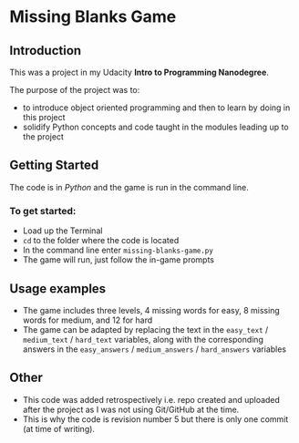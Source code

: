 # Missing Blanks Game

## Introduction
This was a project in my Udacity **Intro to Programming Nanodegree**. 

The purpose of the project was to:
* to introduce object oriented programming and then to learn by doing in this project 
* solidify Python concepts and code taught in the modules leading up to the project

## Getting Started
The code is in _Python_ and the game is run in the command line. 

### To get started:
* Load up the Terminal
* `cd` to the folder where the code is located
* In the command line enter `missing-blanks-game.py` 
* The game will run, just follow the in-game prompts 

## Usage examples
* The game includes three levels, 4 missing words for easy, 8 missing words for medium, and 12 for hard
* The game can be adapted by replacing the text in the `easy_text` / `medium_text` / `hard_text` variables, along with the corresponding answers in the `easy_answers` / `medium_answers` / `hard_answers` variables 

## Other
* This code was added retrospectively i.e. repo created and uploaded after the project as I was not using Git/GitHub at the time. 
* This is why the code is revision number 5 but there is only one commit (at time of writing). 






